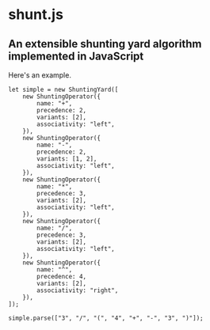 # shunt.js 
## An extensible shunting yard algorithm implemented in JavaScript  

Here's an example.

    let simple = new ShuntingYard([
        new ShuntingOperator({
            name: "+",
            precedence: 2,
            variants: [2],
            associativity: "left",
        }),
        new ShuntingOperator({
            name: "-",
            precedence: 2,
            variants: [1, 2],
            associativity: "left",
        }),
        new ShuntingOperator({
            name: "*",
            precedence: 3,
            variants: [2],
            associativity: "left",
        }),
        new ShuntingOperator({
            name: "/",
            precedence: 3,
            variants: [2],
            associativity: "left",
        }),
        new ShuntingOperator({
            name: "^",
            precedence: 4,
            variants: [2],
            associativity: "right",
        }),
    ]);
    
    simple.parse(["3", "/", "(", "4", "+", "-", "3", ")"]);
